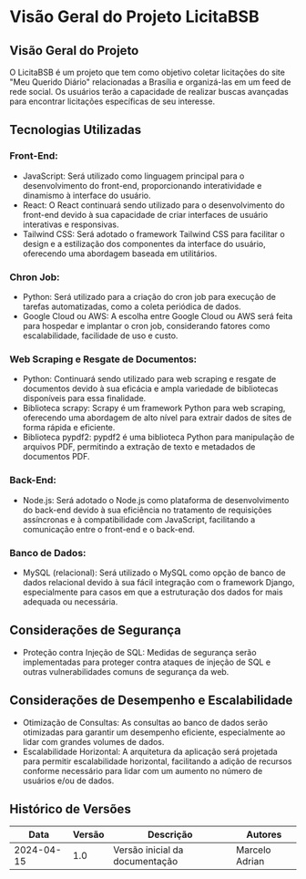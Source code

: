 # Visão Geral do Projeto LicitaBSB

## Visão Geral do Projeto
O LicitaBSB é um projeto que tem como objetivo coletar licitações do site "Meu Querido Diário" relacionadas a Brasília e organizá-las em um feed de rede social. Os usuários terão a capacidade de realizar buscas avançadas para encontrar licitações específicas de seu interesse.

## Tecnologias Utilizadas

### Front-End:

- JavaScript: Será utilizado como linguagem principal para o desenvolvimento do front-end, proporcionando interatividade e dinamismo à interface do usuário.
- React: O React continuará sendo utilizado para o desenvolvimento do front-end devido à sua capacidade de criar interfaces de usuário interativas e responsivas.
- Tailwind CSS: Será adotado o framework Tailwind CSS para facilitar o design e a estilização dos componentes da interface do usuário, oferecendo uma abordagem baseada em utilitários.

### Chron Job:

- Python: Será utilizado para a criação do cron job para execução de tarefas automatizadas, como a coleta periódica de dados.
- Google Cloud ou AWS: A escolha entre Google Cloud ou AWS será feita para hospedar e implantar o cron job, considerando fatores como escalabilidade, facilidade de uso e custo.

### Web Scraping e Resgate de Documentos:

- Python: Continuará sendo utilizado para web scraping e resgate de documentos devido à sua eficácia e ampla variedade de bibliotecas disponíveis para essa finalidade.
- Biblioteca scrapy: Scrapy é um framework Python para web scraping, oferecendo uma abordagem de alto nível para extrair dados de sites de forma rápida e eficiente.
- Biblioteca pypdf2: pypdf2 é uma biblioteca Python para manipulação de arquivos PDF, permitindo a extração de texto e metadados de documentos PDF.

### Back-End:

- Node.js: Será adotado o Node.js como plataforma de desenvolvimento do back-end devido à sua eficiência no tratamento de requisições assíncronas e à compatibilidade com JavaScript, facilitando a comunicação entre o front-end e o back-end.

### Banco de Dados:

- MySQL (relacional): Será utilizado o MySQL como opção de banco de dados relacional devido à sua fácil integração com o framework Django, especialmente para casos em que a estruturação dos dados for mais adequada ou necessária.

## Considerações de Segurança

- Proteção contra Injeção de SQL: Medidas de segurança serão implementadas para proteger contra ataques de injeção de SQL e outras vulnerabilidades comuns de segurança da web.

## Considerações de Desempenho e Escalabilidade

- Otimização de Consultas: As consultas ao banco de dados serão otimizadas para garantir um desempenho eficiente, especialmente ao lidar com grandes volumes de dados.
- Escalabilidade Horizontal: A arquitetura da aplicação será projetada para permitir escalabilidade horizontal, facilitando a adição de recursos conforme necessário para lidar com um aumento no número de usuários e/ou de dados.

## Histórico de Versões

| Data       | Versão | Descrição                               | Autores      |
|------------|--------|-----------------------------------------|--------------|
| 2024-04-15 | 1.0    | Versão inicial da documentação           | Marcelo Adrian |
